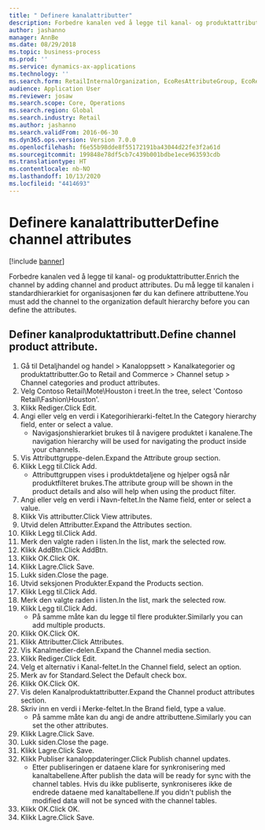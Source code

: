```yaml
---
title: " Definere kanalattributter"
description: Forbedre kanalen ved å legge til kanal- og produktattributter.
author: jashanno
manager: AnnBe
ms.date: 08/29/2018
ms.topic: business-process
ms.prod: ''
ms.service: dynamics-ax-applications
ms.technology: ''
ms.search.form: RetailInternalOrganization, EcoResAttributeGroup, EcoResAttributeGroupAttribute, RetailAddChannelItems, RetailCatalogProductAttributeValue, RetailMedia
audience: Application User
ms.reviewer: josaw
ms.search.scope: Core, Operations
ms.search.region: Global
ms.search.industry: Retail
ms.author: jashanno
ms.search.validFrom: 2016-06-30
ms.dyn365.ops.version: Version 7.0.0
ms.openlocfilehash: f6e55b98dde8f55172191ba43044d22fe3f2a61d
ms.sourcegitcommit: 199848e78df5cb7c439b001bdbe1ece963593cdb
ms.translationtype: HT
ms.contentlocale: nb-NO
ms.lasthandoff: 10/13/2020
ms.locfileid: "4414693"
---
```

# <a name="define-channel-attributes"></a><span data-ttu-id="06120-103"> Definere kanalattributter</span><span class="sxs-lookup"><span data-stu-id="06120-103">Define channel attributes</span></span>

[!include [banner](../includes/banner.md)]

<span data-ttu-id="06120-104">Forbedre kanalen ved å legge til kanal- og produktattributter.</span><span class="sxs-lookup"><span data-stu-id="06120-104">Enrich the channel by adding channel and product attributes.</span></span> <span data-ttu-id="06120-105">Du må legge til kanalen i standardhierarkiet for organisasjonen før du kan definere attributtene.</span><span class="sxs-lookup"><span data-stu-id="06120-105">You must add the channel to the organization default hierarchy before you can define the attributes.</span></span>


## <a name="define-channel-product-attribute"></a><span data-ttu-id="06120-106">Definer kanalproduktattributt.</span><span class="sxs-lookup"><span data-stu-id="06120-106">Define channel product attribute.</span></span>
1. <span data-ttu-id="06120-107">Gå til Detaljhandel og handel > Kanaloppsett > Kanalkategorier og produktattributter.</span><span class="sxs-lookup"><span data-stu-id="06120-107">Go to Retail and Commerce > Channel setup > Channel categories and product attributes.</span></span>
2. <span data-ttu-id="06120-108">Velg Contoso Retail\Mote\Houston i treet.</span><span class="sxs-lookup"><span data-stu-id="06120-108">In the tree, select 'Contoso Retail\Fashion\Houston'.</span></span>
3. <span data-ttu-id="06120-109">Klikk Rediger.</span><span class="sxs-lookup"><span data-stu-id="06120-109">Click Edit.</span></span>
4. <span data-ttu-id="06120-110">Angi eller velg en verdi i Kategorihierarki-feltet.</span><span class="sxs-lookup"><span data-stu-id="06120-110">In the Category hierarchy field, enter or select a value.</span></span>
    * <span data-ttu-id="06120-111">Navigasjonshierarkiet brukes til å navigere produktet i kanalene.</span><span class="sxs-lookup"><span data-stu-id="06120-111">The navigation hierarchy will be used for navigating the product inside your channels.</span></span>  
5. <span data-ttu-id="06120-112">Vis Attributtgruppe-delen.</span><span class="sxs-lookup"><span data-stu-id="06120-112">Expand the Attribute group section.</span></span>
6. <span data-ttu-id="06120-113">Klikk Legg til.</span><span class="sxs-lookup"><span data-stu-id="06120-113">Click Add.</span></span>
    * <span data-ttu-id="06120-114">Attributtgruppen vises i produktdetaljene og hjelper også når produktfilteret brukes.</span><span class="sxs-lookup"><span data-stu-id="06120-114">The attribute group will be shown in the product details and also will help when using the product filter.</span></span>  
7. <span data-ttu-id="06120-115">Angi eller velg en verdi i Navn-feltet.</span><span class="sxs-lookup"><span data-stu-id="06120-115">In the Name field, enter or select a value.</span></span>
8. <span data-ttu-id="06120-116">Klikk Vis attributter.</span><span class="sxs-lookup"><span data-stu-id="06120-116">Click View attributes.</span></span>
9. <span data-ttu-id="06120-117">Utvid delen Attributter.</span><span class="sxs-lookup"><span data-stu-id="06120-117">Expand the Attributes section.</span></span>
10. <span data-ttu-id="06120-118">Klikk Legg til.</span><span class="sxs-lookup"><span data-stu-id="06120-118">Click Add.</span></span>
11. <span data-ttu-id="06120-119">Merk den valgte raden i listen.</span><span class="sxs-lookup"><span data-stu-id="06120-119">In the list, mark the selected row.</span></span>
12. <span data-ttu-id="06120-120">Klikk AddBtn.</span><span class="sxs-lookup"><span data-stu-id="06120-120">Click AddBtn.</span></span>
13. <span data-ttu-id="06120-121">Klikk OK.</span><span class="sxs-lookup"><span data-stu-id="06120-121">Click OK.</span></span>
14. <span data-ttu-id="06120-122">Klikk Lagre.</span><span class="sxs-lookup"><span data-stu-id="06120-122">Click Save.</span></span>
15. <span data-ttu-id="06120-123">Lukk siden.</span><span class="sxs-lookup"><span data-stu-id="06120-123">Close the page.</span></span>
16. <span data-ttu-id="06120-124">Utvid seksjonen Produkter.</span><span class="sxs-lookup"><span data-stu-id="06120-124">Expand the Products section.</span></span>
17. <span data-ttu-id="06120-125">Klikk Legg til.</span><span class="sxs-lookup"><span data-stu-id="06120-125">Click Add.</span></span>
18. <span data-ttu-id="06120-126">Merk den valgte raden i listen.</span><span class="sxs-lookup"><span data-stu-id="06120-126">In the list, mark the selected row.</span></span>
19. <span data-ttu-id="06120-127">Klikk Legg til.</span><span class="sxs-lookup"><span data-stu-id="06120-127">Click Add.</span></span>
    * <span data-ttu-id="06120-128">På samme måte kan du legge til flere produkter.</span><span class="sxs-lookup"><span data-stu-id="06120-128">Similarly you can add multiple products.</span></span>  
20. <span data-ttu-id="06120-129">Klikk OK.</span><span class="sxs-lookup"><span data-stu-id="06120-129">Click OK.</span></span>
21. <span data-ttu-id="06120-130">Klikk Attributter.</span><span class="sxs-lookup"><span data-stu-id="06120-130">Click Attributes.</span></span>
22. <span data-ttu-id="06120-131">Vis Kanalmedier-delen.</span><span class="sxs-lookup"><span data-stu-id="06120-131">Expand the Channel media section.</span></span>
23. <span data-ttu-id="06120-132">Klikk Rediger.</span><span class="sxs-lookup"><span data-stu-id="06120-132">Click Edit.</span></span>
24. <span data-ttu-id="06120-133">Velg et alternativ i Kanal-feltet.</span><span class="sxs-lookup"><span data-stu-id="06120-133">In the Channel field, select an option.</span></span>
25. <span data-ttu-id="06120-134">Merk av for Standard.</span><span class="sxs-lookup"><span data-stu-id="06120-134">Select the Default check box.</span></span>
26. <span data-ttu-id="06120-135">Klikk OK.</span><span class="sxs-lookup"><span data-stu-id="06120-135">Click OK.</span></span>
27. <span data-ttu-id="06120-136">Vis delen Kanalproduktattributter.</span><span class="sxs-lookup"><span data-stu-id="06120-136">Expand the Channel product attributes section.</span></span>
28. <span data-ttu-id="06120-137">Skriv inn en verdi i Merke-feltet.</span><span class="sxs-lookup"><span data-stu-id="06120-137">In the Brand field, type a value.</span></span>
    * <span data-ttu-id="06120-138">På samme måte kan du angi de andre attributtene.</span><span class="sxs-lookup"><span data-stu-id="06120-138">Similarly you can set the other attributes.</span></span>  
29. <span data-ttu-id="06120-139">Klikk Lagre.</span><span class="sxs-lookup"><span data-stu-id="06120-139">Click Save.</span></span>
30. <span data-ttu-id="06120-140">Lukk siden.</span><span class="sxs-lookup"><span data-stu-id="06120-140">Close the page.</span></span>
31. <span data-ttu-id="06120-141">Klikk Lagre.</span><span class="sxs-lookup"><span data-stu-id="06120-141">Click Save.</span></span>
32. <span data-ttu-id="06120-142">Klikk Publiser kanaloppdateringer.</span><span class="sxs-lookup"><span data-stu-id="06120-142">Click Publish channel updates.</span></span>
    * <span data-ttu-id="06120-143">Etter publiseringen er dataene klare for synkronisering med kanaltabellene.</span><span class="sxs-lookup"><span data-stu-id="06120-143">After publish the data will be ready for sync with the channel tables.</span></span> <span data-ttu-id="06120-144">Hvis du ikke publiserte, synkroniseres ikke de endrede dataene med kanaltabellene.</span><span class="sxs-lookup"><span data-stu-id="06120-144">If you didn't publish the modified data will not be synced with the channel tables.</span></span>  
33. <span data-ttu-id="06120-145">Klikk OK.</span><span class="sxs-lookup"><span data-stu-id="06120-145">Click OK.</span></span>
34. <span data-ttu-id="06120-146">Klikk Lagre.</span><span class="sxs-lookup"><span data-stu-id="06120-146">Click Save.</span></span>

